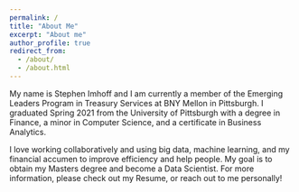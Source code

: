 ```yaml
---
permalink: /
title: "About Me"
excerpt: "About me"
author_profile: true
redirect_from: 
  - /about/
  - /about.html
---
```


My name is Stephen Imhoff and I am currently a member of the Emerging Leaders Program in Treasury Services at BNY Mellon in Pittsburgh. I graduated Spring 2021 from the University of Pittsburgh with a degree in Finance, a minor in Computer Science, and a certificate in Business Analytics. 

I love working collaboratively and using big data, machine learning, and my financial accumen to improve efficiency and help people. My goal is to obtain my Masters degree and become a Data Scientist. For more information, please check out my Resume, or reach out to me personally!

